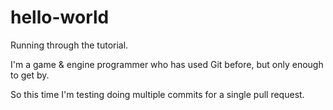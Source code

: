 # hello-world
Running through the tutorial.

I'm a game & engine programmer who has used Git before, but only enough to get by.

So this time I'm testing doing multiple commits for a single pull request.
